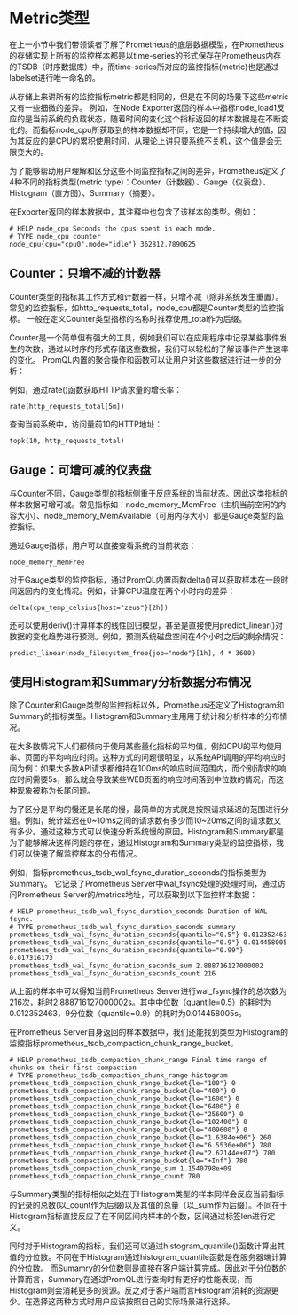 # Metric类型

在上一小节中我们带领读者了解了Prometheus的底层数据模型，在Prometheus的存储实现上所有的监控样本都是以time-series的形式保存在Prometheus内存的TSDB（时序数据库）中，而time-series所对应的监控指标(metric)也是通过labelset进行唯一命名的。

从存储上来讲所有的监控指标metric都是相同的，但是在不同的场景下这些metric又有一些细微的差异。 例如，在Node Exporter返回的样本中指标node_load1反应的是当前系统的负载状态，随着时间的变化这个指标返回的样本数据是在不断变化的。而指标node_cpu所获取到的样本数据却不同，它是一个持续增大的值，因为其反应的是CPU的累积使用时间，从理论上讲只要系统不关机，这个值是会无限变大的。

为了能够帮助用户理解和区分这些不同监控指标之间的差异，Prometheus定义了4种不同的指标类型(metric type)：Counter（计数器）、Gauge（仪表盘）、Histogram（直方图）、Summary（摘要）。

在Exporter返回的样本数据中，其注释中也包含了该样本的类型。例如：

```
# HELP node_cpu Seconds the cpus spent in each mode.
# TYPE node_cpu counter
node_cpu{cpu="cpu0",mode="idle"} 362812.7890625
```

## Counter：只增不减的计数器

Counter类型的指标其工作方式和计数器一样，只增不减（除非系统发生重置）。常见的监控指标，如http_requests_total，node_cpu都是Counter类型的监控指标。 一般在定义Counter类型指标的名称时推荐使用_total作为后缀。

Counter是一个简单但有强大的工具，例如我们可以在应用程序中记录某些事件发生的次数，通过以时序的形式存储这些数据，我们可以轻松的了解该事件产生速率的变化。
PromQL内置的聚合操作和函数可以让用户对这些数据进行进一步的分析：

例如，通过rate()函数获取HTTP请求量的增长率：

```
rate(http_requests_total[5m])
```

查询当前系统中，访问量前10的HTTP地址：

```
topk(10, http_requests_total)
```

## Gauge：可增可减的仪表盘

与Counter不同，Gauge类型的指标侧重于反应系统的当前状态。因此这类指标的样本数据可增可减。常见指标如：node_memory_MemFree（主机当前空闲的内容大小）、node_memory_MemAvailable（可用内存大小）都是Gauge类型的监控指标。

通过Gauge指标，用户可以直接查看系统的当前状态：

```
node_memory_MemFree
```

对于Gauge类型的监控指标，通过PromQL内置函数delta()可以获取样本在一段时间返回内的变化情况。例如，计算CPU温度在两个小时内的差异：

```
delta(cpu_temp_celsius{host="zeus"}[2h])
```

还可以使用deriv()计算样本的线性回归模型，甚至是直接使用predict_linear()对数据的变化趋势进行预测。例如，预测系统磁盘空间在4个小时之后的剩余情况：

```
predict_linear(node_filesystem_free{job="node"}[1h], 4 * 3600)
```

## 使用Histogram和Summary分析数据分布情况

除了Counter和Gauge类型的监控指标以外，Prometheus还定义了Histogram和Summary的指标类型。Histogram和Summary主用用于统计和分析样本的分布情况。

在大多数情况下人们都倾向于使用某些量化指标的平均值，例如CPU的平均使用率、页面的平均响应时间。这种方式的问题很明显，以系统API调用的平均响应时间为例：如果大多数API请求都维持在100ms的响应时间范围内，而个别请求的响应时间需要5s，那么就会导致某些WEB页面的响应时间落到中位数的情况，而这种现象被称为长尾问题。

为了区分是平均的慢还是长尾的慢，最简单的方式就是按照请求延迟的范围进行分组。例如，统计延迟在0~10ms之间的请求数有多少而10~20ms之间的请求数又有多少。通过这种方式可以快速分析系统慢的原因。Histogram和Summary都是为了能够解决这样问题的存在，通过Histogram和Summary类型的监控指标，我们可以快速了解监控样本的分布情况。 

例如，指标prometheus_tsdb_wal_fsync_duration_seconds的指标类型为Summary。 它记录了Prometheus Server中wal_fsync处理的处理时间，通过访问Prometheus Server的/metrics地址，可以获取到以下监控样本数据：

```
# HELP prometheus_tsdb_wal_fsync_duration_seconds Duration of WAL fsync.
# TYPE prometheus_tsdb_wal_fsync_duration_seconds summary
prometheus_tsdb_wal_fsync_duration_seconds{quantile="0.5"} 0.012352463
prometheus_tsdb_wal_fsync_duration_seconds{quantile="0.9"} 0.014458005
prometheus_tsdb_wal_fsync_duration_seconds{quantile="0.99"} 0.017316173
prometheus_tsdb_wal_fsync_duration_seconds_sum 2.888716127000002
prometheus_tsdb_wal_fsync_duration_seconds_count 216
```

从上面的样本中可以得知当前Prometheus Server进行wal_fsync操作的总次数为216次，耗时2.888716127000002s。其中中位数（quantile=0.5）的耗时为0.012352463，9分位数（quantile=0.9）的耗时为0.014458005s。

在Prometheus Server自身返回的样本数据中，我们还能找到类型为Histogram的监控指标prometheus_tsdb_compaction_chunk_range_bucket。

```
# HELP prometheus_tsdb_compaction_chunk_range Final time range of chunks on their first compaction
# TYPE prometheus_tsdb_compaction_chunk_range histogram
prometheus_tsdb_compaction_chunk_range_bucket{le="100"} 0
prometheus_tsdb_compaction_chunk_range_bucket{le="400"} 0
prometheus_tsdb_compaction_chunk_range_bucket{le="1600"} 0
prometheus_tsdb_compaction_chunk_range_bucket{le="6400"} 0
prometheus_tsdb_compaction_chunk_range_bucket{le="25600"} 0
prometheus_tsdb_compaction_chunk_range_bucket{le="102400"} 0
prometheus_tsdb_compaction_chunk_range_bucket{le="409600"} 0
prometheus_tsdb_compaction_chunk_range_bucket{le="1.6384e+06"} 260
prometheus_tsdb_compaction_chunk_range_bucket{le="6.5536e+06"} 780
prometheus_tsdb_compaction_chunk_range_bucket{le="2.62144e+07"} 780
prometheus_tsdb_compaction_chunk_range_bucket{le="+Inf"} 780
prometheus_tsdb_compaction_chunk_range_sum 1.1540798e+09
prometheus_tsdb_compaction_chunk_range_count 780
```

与Summary类型的指标相似之处在于Histogram类型的样本同样会反应当前指标的记录的总数(以_count作为后缀)以及其值的总量（以_sum作为后缀）。不同在于Histogram指标直接反应了在不同区间内样本的个数，区间通过标签len进行定义。

同时对于Histogram的指标，我们还可以通过histogram_quantile()函数计算出其值的分位数。不同在于Histogram通过histogram_quantile函数是在服务器端计算的分位数。 而Sumamry的分位数则是直接在客户端计算完成。因此对于分位数的计算而言，Summary在通过PromQL进行查询时有更好的性能表现，而Histogram则会消耗更多的资源。反之对于客户端而言Histogram消耗的资源更少。在选择这两种方式时用户应该按照自己的实际场景进行选择。
